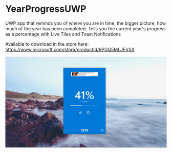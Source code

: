# YearProgressUWP
UWP app that reminds you of where you are in time, the bigger picture, how much of the year has been completed.
Tells you the current year's progress as a percentage with Live Tiles and Toast Notifications 

Available to download in the store here: https://www.microsoft.com/store/productId/9PDQ5MLJFVSX

![alt-text](https://github.com/colinkiama/YearProgressUWP/blob/master/img/Screenshot%20(165).png)
